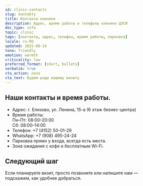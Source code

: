 ```yaml
---
id: clinic-contacts
slug: kontakty
title: Контакты клиники
description: Адрес, время работы и телефоны клиники ЦЭСИ
doc_type: info
topic: clinic
tags: [контакты, адрес, телефон, время работы, парковка]
locale: ru-RU
updated: 2025-08-14
tone: friendly
emotion: warmth
criticality: low
preferred_format: [short, bullets]
verbatim: true
cta_action: none
cta_text: Будем рады вашему визиту
---
```



## Наши контакты и время работы.
- Адрес: г. Елизово, ул. Ленина, 15-а (6 этаж бизнес-центра)  
- Время работы:  
  Пн–Пт: 08:00–20:00  
  Сб: 08:00–14:00  
- Телефон: +7 (4152) 50-01-29  
- WhatsApp: +7 (908) 495-24-24  
- Парковка прямо у входа, всегда есть места.  
- Зона ожидания с кофе и бесплатным Wi-Fi.

## Следующий шаг
Если планируете визит, просто позвоните или напишите нам — подскажем, как удобнее добраться.
